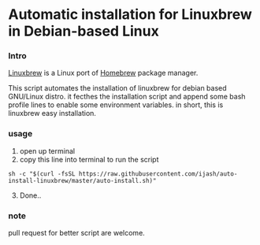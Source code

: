 # Automatic installation for Linuxbrew in Debian-based Linux
### Intro
[Linuxbrew](http://linuxbrew.sh/) is a Linux port of [Homebrew](https://brew.sh/) package manager.  

This script automates the installation of linuxbrew for debian based GNU/Linux distro.
it fecthes the installation script and append some bash profile lines to enable some environment variables.
in short, this is linuxbrew easy installation.


### usage
1. open up terminal
2. copy this line into terminal to run the script
```
sh -c "$(curl -fsSL https://raw.githubusercontent.com/ijash/auto-install-linuxbrew/master/auto-install.sh)"
```
3. Done..

### note
pull request for better script are welcome.
